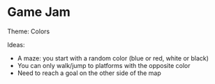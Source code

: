 # Game Jam

Theme: Colors

Ideas:

- A maze: you start with a random color (blue or red, white or black)
- You can only walk/jump to platforms with the opposite color
- Need to reach a goal on the other side of the map